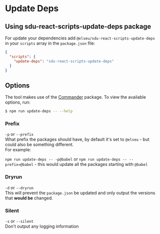 # Update Deps

## Using sdu-react-scripts-update-deps package

For update your dependencies add `@elseu/sdu-react-scripts-update-deps` in your `scripts` array in the `package.json` file:

```json
{
  "scripts": {
    "update-deps": "sdu-react-scripts-update-deps"
  }
}
```

## Options
The tool makes use of the [Commander](https://www.npmjs.com/package/commander) package. To view the available options, run:

```bash
$ npm run update-deps -- --help
```

### Prefix
`-p` or `--prefix`  
What prefix the packages should have, by default it's set to `@elseu` - but could also be something different.  
For example:

`npm run update-deps -- -p@babel` or `npm run update-deps -- --prefix=@babel` - this would update all the packages starting with `@babel`

### Dryrun
`-d` or `--dryrun`  
This will prevent the `package.json` be updated and only output the versions that **would be** changed.

### Silent
`-s` or `--silent`  
Don't output any logging information
